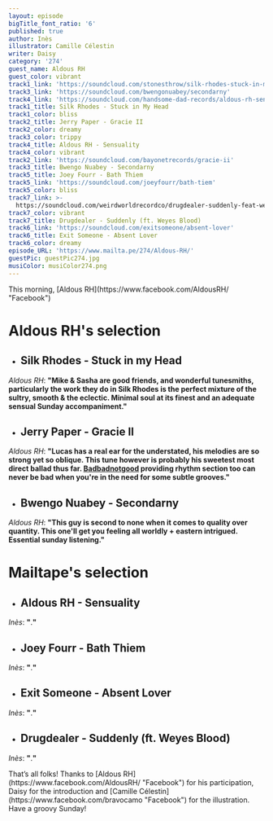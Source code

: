 ```yaml
---
layout: episode
bigTitle_font_ratio: '6'
published: true
author: Inès
illustrator: Camille Célestin
writer: Daisy
category: '274'
guest_name: Aldous RH
guest_color: vibrant
track1_link: 'https://soundcloud.com/stonesthrow/silk-rhodes-stuck-in-my-head'
track3_link: 'https://soundcloud.com/bwengonuabey/secondarny'
track4_link: 'https://soundcloud.com/handsome-dad-records/aldous-rh-sensuality'
track1_title: Silk Rhodes - Stuck in My Head
track1_color: bliss
track2_title: Jerry Paper - Gracie II
track2_color: dreamy
track3_color: trippy
track4_title: Aldous RH - Sensuality
track4_color: vibrant
track2_link: 'https://soundcloud.com/bayonetrecords/gracie-ii'
track3_title: Bwengo Nuabey - Secondarny
track5_title: Joey Fourr - Bath Thiem
track5_link: 'https://soundcloud.com/joeyfourr/bath-tiem'
track5_color: bliss
track7_link: >-
  https://soundcloud.com/weirdworldrecordco/drugdealer-suddenly-feat-weyes-blood-1
track7_color: vibrant
track7_title: Drugdealer - Suddenly (ft. Weyes Blood)
track6_link: 'https://soundcloud.com/exitsomeone/absent-lover'
track6_title: Exit Someone - Absent Lover
track6_color: dreamy
episode_URL: 'https://www.mailta.pe/274/Aldous-RH/'
guestPic: guestPic274.jpg
musiColor: musiColor274.png
---
```

<p id="introduction">This morning, [Aldous RH](https://www.facebook.com/AldousRH/ "Facebook")</p>
<p></p>


# **Aldous RH's selection**

+ ## Silk Rhodes - Stuck in my Head
_Aldous RH_: **"**Mike & Sasha are good friends, and wonderful tunesmiths, particularly the work they do in Silk Rhodes is the perfect mixture of the sultry, smooth & the eclectic. Minimal soul at its finest and an adequate sensual Sunday accompaniment.**"**

+ ## Jerry Paper - Gracie II
_Aldous RH_: **"**Lucas has a real ear for the understated, his melodies are so strong yet so oblique. This tune however is probably his sweetest most direct ballad thus far. [Badbadnotgood](https://www.mailta.pe/110/bbng/ "MailTape 110") providing rhythm section too can never be bad when you're in the need for some subtle grooves.**"**

+ ## Bwengo Nuabey - Secondarny
_Aldous RH_: **"**This guy is second to none when it comes to quality over quantity. This one'll get you feeling all worldly + eastern intrigued. Essential sunday listening.**"**


# Mailtape's selection

+ ## Aldous RH - Sensuality
_Inès_: **"**.**"** 

+ ## Joey Fourr - Bath Thiem
_Inès_: **"**.**"**

+ ## Exit Someone - Absent Lover
_Inès_: **"**.**"**

+ ## Drugdealer - Suddenly (ft. Weyes Blood)
_Inès_: **"**.**"**


<p id="outroduction">That’s all folks! Thanks to [Aldous RH](https://www.facebook.com/AldousRH/ "Facebook") for his participation, Daisy for the introduction and [Camille Célestin](https://www.facebook.com/bravocamo "Facebook") for the illustration. Have a groovy Sunday!</p>
